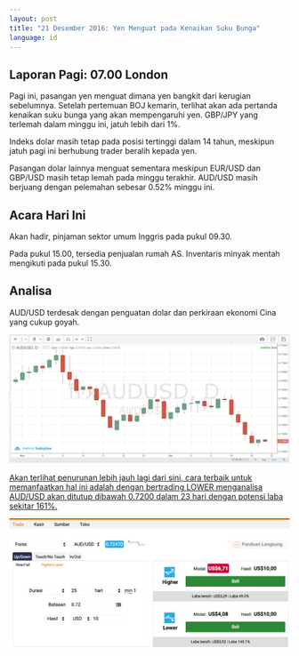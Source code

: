 ```yaml
---
layout: post
title: "21 Desember 2016: Yen Menguat pada Kenaikan Suku Bunga"
language: id
---
```

## Laporan Pagi: 07.00 London

Pagi ini, pasangan yen menguat dimana yen bangkit dari kerugian sebelumnya. Setelah pertemuan BOJ kemarin, terlihat akan ada pertanda kenaikan suku bunga yang akan mempengaruhi yen. GBP/JPY yang terlemah dalam minggu ini, jatuh lebih dari 1%.

Indeks dolar masih tetap pada posisi tertinggi dalam 14 tahun, meskipun jatuh pagi ini berhubung trader beralih kepada yen.

Pasangan dolar lainnya menguat sementara meskipun EUR/USD dan GBP/USD masih tetap lemah pada minggu terakhir. AUD/USD masih berjuang dengan pelemahan sebesar 0.52% minggu ini.

## Acara Hari Ini

Akan hadir, pinjaman sektor umum Inggris pada pukul 09.30.

Pada pukul 15.00, tersedia penjualan rumah AS. Inventaris minyak mentah mengikuti pada pukul 15.30.

## Analisa

AUD/USD terdesak dengan penguatan dolar dan perkiraan ekonomi Cina yang cukup goyah.

<img src="/images/2016-12-21_07-00-53.jpg" alt="Daily Report">

<a href="%LINK%%?currency=GBP&amp;market=forex&amp;underlying=frxAUDUSD&amp;formname=higherlower&amp;duration_amount=23&amp;duration_units=d&amp;amount=10&amp;amount_type=payout&amp;expiry_type=duration&amp;barrier=0.7200" target="_blank">Akan terlihat penurunan lebih jauh lagi dari sini, cara terbaik untuk memanfaatkan hal ini adalah dengan bertrading LOWER menganalisa AUD/USD akan ditutup dibawah 0.7200 dalam 23 hari dengan potensi laba sekitar 161%.</a>

<img src="/images/Screen-Shot-2016-12-22-at-10.15.54-AM.png" alt="Daily Report">